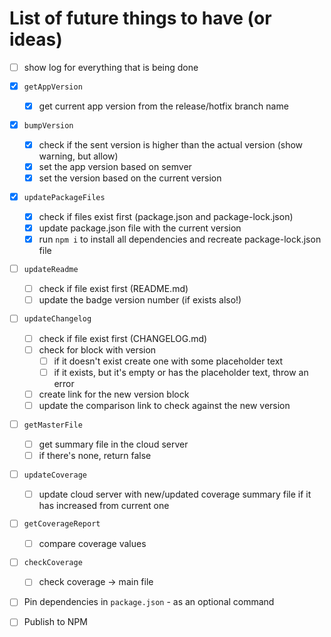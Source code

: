 # List of future things to have (or ideas)

- [ ] show log for everything that is being done

- [x] `getAppVersion`

  - [x] get current app version from the release/hotfix branch name

- [x] `bumpVersion`

  - [x] check if the sent version is higher than the actual version (show warning, but allow)
  - [x] set the app version based on semver
  - [x] set the version based on the current version

- [x] `updatePackageFiles`

  - [x] check if files exist first (package.json and package-lock.json)
  - [x] update package.json file with the current version
  - [x] run `npm i` to install all dependencies and recreate package-lock.json file

- [ ] `updateReadme`

  - [ ] check if file exist first (README.md)
  - [ ] update the badge version number (if exists also!)

- [ ] `updateChangelog`

  - [ ] check if file exist first (CHANGELOG.md)
  - [ ] check for block with version
    - [ ] if it doesn't exist create one with some placeholder text
    - [ ] if it exists, but it's empty or has the placeholder text, throw an error
  - [ ] create link for the new version block
  - [ ] update the comparison link to check against the new version

- [ ] `getMasterFile`

  - [ ] get summary file in the cloud server
  - [ ] if there's none, return false

- [ ] `updateCoverage`

  - [ ] update cloud server with new/updated coverage summary file if it has increased from current one

- [ ] `getCoverageReport`

  - [ ] compare coverage values

- [ ] `checkCoverage`

  - [ ] check coverage -> main file

- [ ] Pin dependencies in `package.json` - as an optional command

- [ ] Publish to NPM
